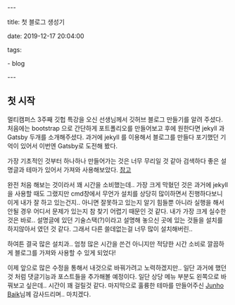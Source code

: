 \---

title: 첫 블로그 생성기

date: 2019-12-17 20:04:00

tags:

 \- blog

\---

## 첫 시작

멀티캠퍼스 3주째 깃헙 특강을 오신 선생님께서 깃허브 블로그 만들기를 알려 주셨다. 처음에는 bootstrap 으로 간단하게 포트폴리오를 만들어보고 후에 원한다면 jekyll 과 Gatsby 두개를 소개해주셨다. 과거에 jekyll 를 이용해서 블로그를 만들다 포기했던 기억이 있어서 이번엔 Gatsby로 도전해 봤다.



가장 기초적인 것부터 하나하나 만들어가는 것은 너무 무리일 것 같아 검색하다 좋은 설명글과 테마가 있어서 가져와 사용해보았다.  [참고](https://junhobaik.github.io/create-gatsby-blog/)

완전 처음 해보는 것이라서 꽤 시간을 소비했는데.. 가장 크게 막혔던 것은 과거에 jekyll 을 사용할 때도 그랬지만 cmd창에서 무언가 설치를 상당히 많이하면서 진행하다보니 이게 내가 잘 하고 있는건지.. 아니면 잘못하고 있는지 알기 힘들뿐 아니라 실행을 해서 안될 경우 어디서 문제가 있는지 참 찾기 어렵기 때문인 것 같다. 내가 가장 크게 실수한것은 바로.. 설명글에 있던 기술스택(?)이라고 설명해 놓으신 곳에 있는 것들을 설치를 하지않아서 였던 것 같다. 그래서 다른 쓸데없는걸 너무 많이 설치해버린..

하여튼 결국 많은 설치과.. 엄청 많은 시간을 쓴건 아니지만 적당한 시간 소비로 깔끔하게 블로그를 가져와 사용할 수 있게 되었다! 

이제 앞으로 많은 수정을 통해서 내것으로 바꿔가려고 노력하겠지만.. 일단 과거에 했던것 처럼 댓글기능과 포스트들을 추가해볼 예정이다. 일단 상당 메뉴 부분도 왼쪽으로 바꿔보고 싶은데.. 시간이 꽤 걸릴것 같다. 마지막으로 훌륭한 테마를 만들어주신 [Junho Baik](https://junhobaik.github.io/)님께 감사드리며.. 마치겠다.

